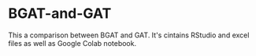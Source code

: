 # BGAT-and-GAT
This a comparison between BGAT and GAT. It's cintains RStudio and excel files as well as Google Colab notebook.
